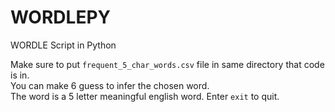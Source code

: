 # WORDLEPY
WORDLE Script in Python

Make sure to put `frequent_5_char_words.csv` file in same directory that code is in.  
You can make 6 guess to infer the chosen word.  
The word is a 5 letter meaningful english word.
Enter `exit` to quit. 
